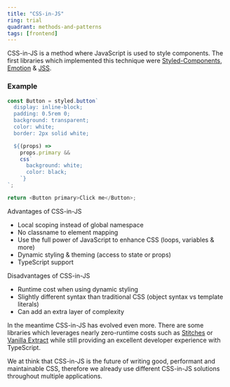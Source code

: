 ```yaml
---
title: "CSS-in-JS"
ring: trial
quadrant: methods-and-patterns
tags: [frontend]
---
```


CSS-in-JS is a method where JavaScript is used to style components. The first libraries which implemented this technique were [Styled-Components](https://styled-components.com/), [Emotion](https://emotion.sh/) & [JSS](https://cssinjs.org/).

### Example

```js
const Button = styled.button`
  display: inline-block;
  padding: 0.5rem 0;
  background: transparent;
  color: white;
  border: 2px solid white;

  ${(props) =>
    props.primary &&
    css`
      background: white;
      color: black;
    `}
`;

return <Button primary>Click me</Button>;
```

Advantages of CSS-in-JS

- Local scoping instead of global namespace
- No classname to element mapping
- Use the full power of JavaScript to enhance CSS (loops, variables & more)
- Dynamic styling & theming (access to state or props)
- TypeScript support

Disadvantages of CSS-in-JS

- Runtime cost when using dynamic styling
- Slightly different syntax than traditional CSS (object syntax vs template literals)
- Can add an extra layer of complexity

In the meantime CSS-in-JS has evolved even more. There are some libraries which leverages nearly zero-runtime costs such as [Stitches](https://stitches.dev/) or [Vanilla Extract](https://vanilla-extract.style/) while still providing an excellent developer experience with TypeScript.

We at think that CSS-in-JS is the future of writing good, performant and maintainable CSS, therefore we already use different CSS-in-JS solutions throughout multiple applications.
